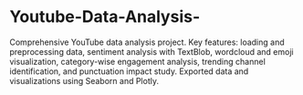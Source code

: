 # Youtube-Data-Analysis-
Comprehensive YouTube data analysis project. Key features: loading and preprocessing data, sentiment analysis with TextBlob, wordcloud and emoji visualization, category-wise engagement analysis, trending channel identification, and punctuation impact study. Exported data and visualizations using Seaborn and Plotly.

